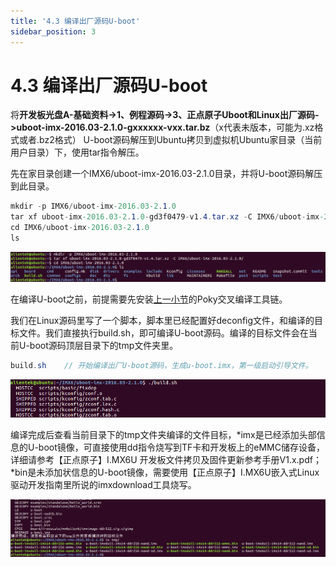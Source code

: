 ```yaml
---
title: '4.3 编译出厂源码U-boot'
sidebar_position: 3
---
```


# 4.3 编译出厂源码U-boot

将**开发板光盘A-基础资料->1、例程源码->3、正点原子Uboot和Linux出厂源码->uboot-imx-2016.03-2.1.0-gxxxxxx-vxx.tar.bz**（x代表未版本，可能为.xz格式或者.bz2格式） U-boot源码解压到Ubuntu拷贝到虚拟机Ubuntu家目录（当前用户目录）下，使用tar指令解压。

先在家目录创建一个IMX6/uboot-imx-2016.03-2.1.0目录，并将U-boot源码解压到此目录。
```c#
mkdir -p IMX6/uboot-imx-2016.03-2.1.0
tar xf uboot-imx-2016.03-2.1.0-gd3f0479-v1.4.tar.xz -C IMX6/uboot-imx-2016.03-2.1.0/
cd IMX6/uboot-imx-2016.03-2.1.0
ls
```

![4.3.1](./img/4.3.1.png)

在编译U-boot之前，前提需要先安装[上一小节](./install_poky.md)的Poky交叉编译工具链。

我们在Linux源码里写了一个脚本，脚本里已经配置好deconfig文件，和编译的目标文件。我们直接执行build.sh，即可编译U-boot源码。编译的目标文件会在当前U-boot源码顶层目录下的tmp文件夹里。
```c#
build.sh    // 开始编译出厂U-boot源码，生成u-boot.imx，第一级启动引导文件。
```
![4.3.2](./img/4.3.2.png)

编译完成后查看当前目录下的tmp文件夹编译的文件目标，*imx是已经添加头部信息的U-boot镜像，可直接使用dd指令烧写到TF卡和开发板上的eMMC储存设备，详细请参考【正点原子】I.MX6U 开发板文件拷贝及固件更新参考手册V1.x.pdf；*bin是未添加状信息的U-boot镜像，需要使用【正点原子】I.MX6U嵌入式Linux驱动开发指南里所说的imxdownload工具烧写。

![4.3.3](./img/4.3.3.png)


